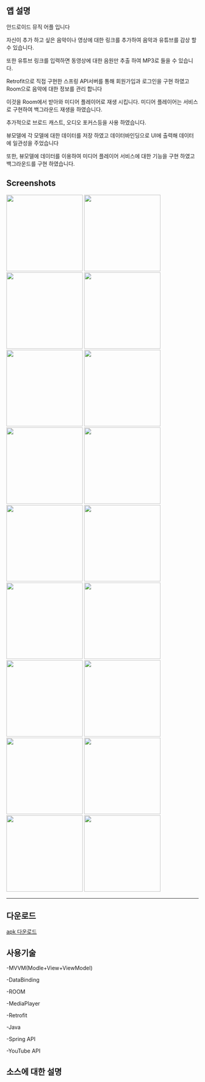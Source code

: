 앱 설명
-------------------
안드로이드 뮤직 어플 입니다    

자신이 추가 하고 싶은 음악이나 영상에 대한 링크를 추가하여 음악과 유튜브를 감상 할 수 있습니다.   

또한 유튜브 링크를 입력하면 동영상에 대한 음원만 추출 하여 MP3로 들을 수 있습니다.

Retrofit으로 직접 구현한 스프링 API서버를 통해 회원가입과 로그인을 구현 하였고 Room으로 음악에 대한 정보를 관리 합니다

이것을 Room에서 받아와 미디어 플레이어로 재생 시킵니다. 미디어 플레이어는 서비스로 구현하여 백그라운드 재생을 하였습니다.   

추가적으로 브로드 캐스트, 오디오 포커스등을 사용 하였습니다.   

뷰모델에 각 모델에 대한 데이터를 저장 하였고 데이터바인딩으로 UI에 출력해 데이터에 일관성을 주었습니다    

또한, 뷰모델에 데이터를 이용하여 미디어 플레이어 서비스에 대한 기능을 구현 하였고 백그라운드를 구현 하였습니다.   



Screenshots
-----------------

<div>
 <img width="200" src="http://these9909.cafe24.com/images/33.png">
  
<img width="200" src="http://these9909.cafe24.com/images/11.png">
  

<img width="200" src="http://these9909.cafe24.com/images/12.png">
  
<img width="200" src="http://these9909.cafe24.com/images/13.png">


<img width="200" src="http://these9909.cafe24.com/images/14.png">

<img width="200" src="http://these9909.cafe24.com/images/15.png">

<img width="200" src="http://these9909.cafe24.com/images/16.png">

<img width="200" src="http://these9909.cafe24.com/images/17.png">

<img width="200" src="http://these9909.cafe24.com/images/21.png">

<img width="200" src="http://these9909.cafe24.com/images/22.png">

<img width="200" src="http://these9909.cafe24.com/images/23.png">

<img width="200" src="http://these9909.cafe24.com/images/24.png">

<img width="200" src="http://these9909.cafe24.com/images/25.png">

<img width="200" src="http://these9909.cafe24.com/images/26.png">

<img width="200" src="http://these9909.cafe24.com/images/27.png">

<img width="200" src="http://these9909.cafe24.com/images/28.png">

<img width="200" src="http://these9909.cafe24.com/images/31.png">

<img width="200" src="http://these9909.cafe24.com/images/32.png">

  
</div>

--------------------

다운로드    
--------------------
<a href="http://these9909.cafe24.com/apkdownlod1">     
apk 다운로드 </a>

사용기술 
---------------------

-MVVM(Modle+View+ViewModel)        

-DataBinding      

-ROOM      

-MediaPlayer      

-Retrofit      

-Java      

-Spring API

-YouTube API   


소스에 대한 설명
--------------------




 
